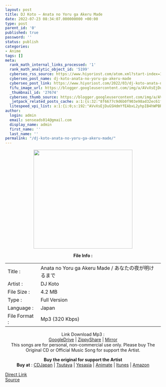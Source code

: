 ```yaml
---
layout: post
title: DJ Koto – Anata no Yoru ga Akeru Made
date: 2022-07-23 08:34:07.000000000 +00:00
type: post
parent_id: '0'
published: true
password: ''
status: publish
categories:
- Anime
tags: []
meta:
  rank_math_internal_links_processed: '1'
  rank_math_analytic_object_id: '5199'
  cyberseo_rss_source: https://www.hiyoriost.com/atom.xml?start-index=1
  cyberseo_post_name: dj-koto-anata-no-yoru-ga-akeru-made
  cyberseo_post_link: https://www.hiyoriost.com/2022/03/dj-koto-anata-no-yoru-ga-akeru-made.html
  fifu_image_url: https://blogger.googleusercontent.com/img/a/AVvXsEjDuGSHdmYfEAbxL2yhpIB4hWPBREw5o4JSmu6jzNZXQRdjJ1Og6GR7FcH8hFQq0lxJ-UkVMp5yC2leUbxu04B1yiWcguUZounFIy8RMNAAggv_q4bo6Fv0QyO2sBPZka2MkAuSIX5XCvDNwl9yNiczQIuXuNbGceQ4Hk_UOFKm_STNm1AjaG39ituM
  _thumbnail_id: '27674'
  cyberseo_thumb_source: https://blogger.googleusercontent.com/img/a/AVvXsEjDuGSHdmYfEAbxL2yhpIB4hWPBREw5o4JSmu6jzNZXQRdjJ1Og6GR7FcH8hFQq0lxJ-UkVMp5yC2leUbxu04B1yiWcguUZounFIy8RMNAAggv_q4bo6Fv0QyO2sBPZka2MkAuSIX5XCvDNwl9yNiczQIuXuNbGceQ4Hk_UOFKm_STNm1AjaG39ituM
  _jetpack_related_posts_cache: a:1:{s:32:"8f6677c9d6b0f903e98ad32ec61f8deb";a:2:{s:7:"expires";i:1658621070;s:7:"payload";a:3:{i:0;a:1:{s:2:"id";i:27787;}i:1;a:1:{s:2:"id";i:27709;}i:2;a:1:{s:2:"id";i:27827;}}}}
  litespeed_vpi_list: a:1:{i:0;s:192:"AVvXsEjDuGSHdmYfEAbxL2yhpIB4hWPBREw5o4JSmu6jzNZXQRdjJ1Og6GR7FcH8hFQq0lxJ-UkVMp5yC2leUbxu04B1yiWcguUZounFIy8RMNAAggv_q4bo6Fv0QyO2sBPZka2MkAuSIX5XCvDNwl9yNiczQIuXuNbGceQ4Hk_UOFKm_STNm1AjaG39ituM";}
author:
  login: admin
  email: senseads014@gmail.com
  display_name: admin
  first_name: ''
  last_name: ''
permalink: "/dj-koto-anata-no-yoru-ga-akeru-made/"
---
```

<div class="separator" style="clear: both; text-align: center;"><img src="{{ site.baseurl }}/assets/2022/07/AVvXsEjDuGSHdmYfEAbxL2yhpIB4hWPBREw5o4JSmu6jzNZXQRdjJ1Og6GR7FcH8hFQq0lxJ-UkVMp5yC2leUbxu04B1yiWcguUZounFIy8RMNAAggv_q4bo6Fv0QyO2sBPZka2MkAuSIX5XCvDNwl9yNiczQIuXuNbGceQ4Hk_UOFKm_STNm1AjaG39ituM" border="0" data-original-height="600" data-original-width="600" height="320" width="320" /></div>
<p> 
<div class="linkdownload" align="center"><b>File Info : </b></div>
<div class="info2" id="Info">
<table>
<tbody>
<tr>
<td class="tablex">Title :</td>
<td>Anata no Yoru ga Akeru Made / あなたの夜が明けるまで</td>
</tr>
<tr>
<td class="tablex">Artist :</td>
<td>DJ Koto</td>
</tr>
<tr>
<td class="tablex">File Size :</td>
<td>4.2 MB</td>
</tr>
<tr>
<td class="tablex">Type :</td>
<td>Full Version</td>
</tr>
<tr>
<td class="tablex">Language :</td>
<td>Japan</td>
</tr>
<tr>
<td class="tablex">File Format :</td>
<td>Mp3 (320 Kbps)</td>
</tr>
</tbody>
</table>
</div>
<div style="text-align: center;">
<div class="dlbod" id="boxdownload">
<div class="smokeddl">
<div class="linkdownload">Link Download Mp3 : </div>
<div class="smokeurl"><a href="https://drive.google.com/file/d/1MwkiQdKryJerGxISekyB7AV9tMZ857At/view?usp=drivesdk" rel="nofollow noopener" target="_blank">GoogleDrive</a> | <a href="https://www10.zippyshare.com/v/5kz9TkKx/file.html" rel="nofollow noopener" target="_blank">ZippyShare</a> | <a href="https://www.mirrored.to/files/BQLVLBEV/DJ_Koto_-_Anata_no_Yoru_ga_Akeru.mp3_links" rel="nofollow noopener" target="_blank">Mirror</a> </div>
</div>
</div>
</div>
<div class="buycd" align="center">This songs are for personal, non-commercial use only. Please buy The Original CD or Official Music Song for support the Artist.
<p /></div>
<div class="buyat" align="center"><span class="syclons0"><b>Buy the original for support the Artist</b><br /> <b>Buy at</b> : <a href="https://www.cdjapan.co.jp/" target="_blank" rel="noopener">CDJapan</a> | <a href="https://shop.tsutaya.co.jp/" target="_blank" rel="noopener">Tsutaya</a> | <a href="https://www.yesasia.com/" target="_blank" rel="noopener">Yesasia</a> | <a href="https://www.animate-onlineshop.jp/" target="_blank" rel="noopener">Animate</a> | <a href="https://www.apple.com/jp/itunes" target="_blank" rel="noopener">Itunes</a> | <a href="https://amazon.co.jp/" target="_blank" rel="noopener">Amazon</a></span></p>
</div>
<link rel="stylesheet" href="https://cdnjs.cloudflare.com/ajax/libs/font-awesome/4.7.0/css/font-awesome.min.css" />
<div class="divbtn"> <a href="https://handymansurrender.com/fihup8buzv?key=94550f7ce39444073321dde3b8782f97" class="btn"><i class="fa fa-download"></i> Direct Link</a> <br /><a href="https://www.hiyoriost.com/2022/03/dj-koto-anata-no-yoru-ga-akeru-made.html">Source</a> </div>

